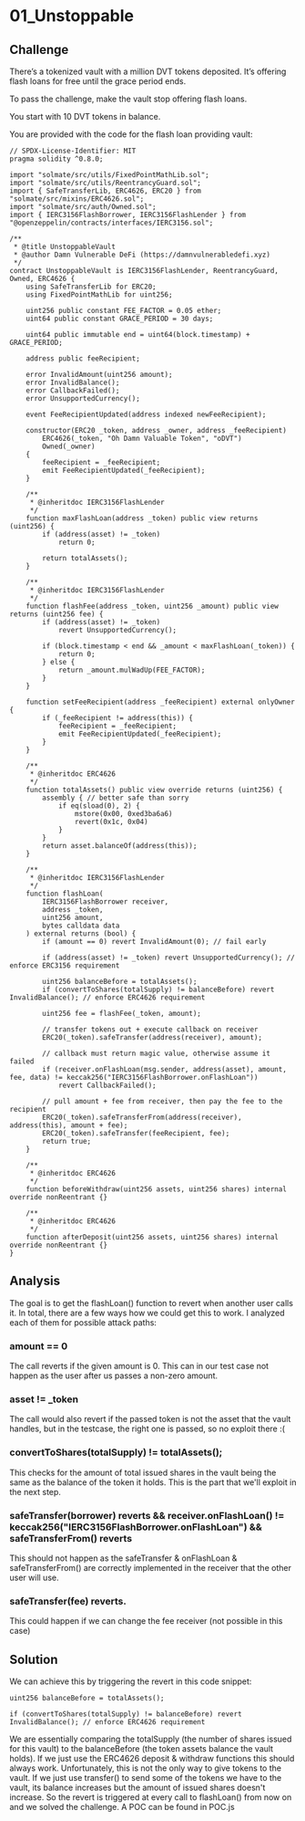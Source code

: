 # 01_Unstoppable

## Challenge

There’s a tokenized vault with a million DVT tokens deposited. It’s offering flash loans for free until the grace period ends.

To pass the challenge, make the vault stop offering flash loans.

You start with 10 DVT tokens in balance.

You are provided with the code for the flash loan providing vault:

```solidity
// SPDX-License-Identifier: MIT
pragma solidity ^0.8.0;

import "solmate/src/utils/FixedPointMathLib.sol";
import "solmate/src/utils/ReentrancyGuard.sol";
import { SafeTransferLib, ERC4626, ERC20 } from "solmate/src/mixins/ERC4626.sol";
import "solmate/src/auth/Owned.sol";
import { IERC3156FlashBorrower, IERC3156FlashLender } from "@openzeppelin/contracts/interfaces/IERC3156.sol";

/**
 * @title UnstoppableVault
 * @author Damn Vulnerable DeFi (https://damnvulnerabledefi.xyz)
 */
contract UnstoppableVault is IERC3156FlashLender, ReentrancyGuard, Owned, ERC4626 {
    using SafeTransferLib for ERC20;
    using FixedPointMathLib for uint256;

    uint256 public constant FEE_FACTOR = 0.05 ether;
    uint64 public constant GRACE_PERIOD = 30 days;

    uint64 public immutable end = uint64(block.timestamp) + GRACE_PERIOD;

    address public feeRecipient;

    error InvalidAmount(uint256 amount);
    error InvalidBalance();
    error CallbackFailed();
    error UnsupportedCurrency();

    event FeeRecipientUpdated(address indexed newFeeRecipient);

    constructor(ERC20 _token, address _owner, address _feeRecipient)
        ERC4626(_token, "Oh Damn Valuable Token", "oDVT")
        Owned(_owner)
    {
        feeRecipient = _feeRecipient;
        emit FeeRecipientUpdated(_feeRecipient);
    }

    /**
     * @inheritdoc IERC3156FlashLender
     */
    function maxFlashLoan(address _token) public view returns (uint256) {
        if (address(asset) != _token)
            return 0;

        return totalAssets();
    }

    /**
     * @inheritdoc IERC3156FlashLender
     */
    function flashFee(address _token, uint256 _amount) public view returns (uint256 fee) {
        if (address(asset) != _token)
            revert UnsupportedCurrency();

        if (block.timestamp < end && _amount < maxFlashLoan(_token)) {
            return 0;
        } else {
            return _amount.mulWadUp(FEE_FACTOR);
        }
    }

    function setFeeRecipient(address _feeRecipient) external onlyOwner {
        if (_feeRecipient != address(this)) {
            feeRecipient = _feeRecipient;
            emit FeeRecipientUpdated(_feeRecipient);
        }
    }

    /**
     * @inheritdoc ERC4626
     */
    function totalAssets() public view override returns (uint256) {
        assembly { // better safe than sorry
            if eq(sload(0), 2) {
                mstore(0x00, 0xed3ba6a6)
                revert(0x1c, 0x04)
            }
        }
        return asset.balanceOf(address(this));
    }

    /**
     * @inheritdoc IERC3156FlashLender
     */
    function flashLoan(
        IERC3156FlashBorrower receiver,
        address _token,
        uint256 amount,
        bytes calldata data
    ) external returns (bool) {
        if (amount == 0) revert InvalidAmount(0); // fail early
        
        if (address(asset) != _token) revert UnsupportedCurrency(); // enforce ERC3156 requirement

        uint256 balanceBefore = totalAssets();
        if (convertToShares(totalSupply) != balanceBefore) revert InvalidBalance(); // enforce ERC4626 requirement

        uint256 fee = flashFee(_token, amount);

        // transfer tokens out + execute callback on receiver
        ERC20(_token).safeTransfer(address(receiver), amount);

        // callback must return magic value, otherwise assume it failed
        if (receiver.onFlashLoan(msg.sender, address(asset), amount, fee, data) != keccak256("IERC3156FlashBorrower.onFlashLoan"))
            revert CallbackFailed();
        
        // pull amount + fee from receiver, then pay the fee to the recipient
        ERC20(_token).safeTransferFrom(address(receiver), address(this), amount + fee);
        ERC20(_token).safeTransfer(feeRecipient, fee);
        return true;
    }

    /**
     * @inheritdoc ERC4626
     */
    function beforeWithdraw(uint256 assets, uint256 shares) internal override nonReentrant {}

    /**
     * @inheritdoc ERC4626
     */
    function afterDeposit(uint256 assets, uint256 shares) internal override nonReentrant {}
}
```

## Analysis

The goal is to get the flashLoan() function to revert when another user calls it. In total, there are a few ways how we could get this to work. I analyzed each of them for possible attack paths:

### amount == 0
The call reverts if the given amount is 0. This can in our test case not happen as the user after us passes a non-zero amount. 

### asset != _token
The call would also revert if the passed token is not the asset that the vault handles, but in the testcase, the right one is passed, so no exploit there :(

### convertToShares(totalSupply) != totalAssets();
This checks for the amount of total issued shares in the vault being the same as the balance of the token it holds. This is the part that we'll exploit in the next step.

### safeTransfer(borrower) reverts && receiver.onFlashLoan() != keccak256("IERC3156FlashBorrower.onFlashLoan") && safeTransferFrom() reverts
This should not happen as the safeTransfer & onFlashLoan & safeTransferFrom() are correctly implemented in the receiver that the other user will use.

### safeTransfer(fee) reverts.
This could happen if we can change the fee receiver (not possible in this case)

## Solution
We can achieve this by triggering the revert in this code snippet:

```solidity
uint256 balanceBefore = totalAssets();

if (convertToShares(totalSupply) != balanceBefore) revert InvalidBalance(); // enforce ERC4626 requirement
```

We are essentially comparing the totalSupply (the number of shares issued for this vault) to the balanceBefore (the token assets balance the vault holds). If we just use the ERC4626 deposit & withdraw functions this should always work. Unfortunately, this is not the only way to give tokens to the vault. If we just use transfer() to send some of the tokens we have to the vault, its balance increases but the amount of issued shares doesn't increase. So the revert is triggered at every call to flashLoan() from now on and we solved the challenge. A POC can be found in POC.js